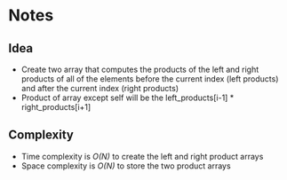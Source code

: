 # Notes

## Idea
* Create two array that computes the products of the left and right products of all of the elements before the current index (left products) and after the current index (right products)
* Product of array except self will be the left_products[i-1] * right_products[i+1]

## Complexity
* Time complexity is *O(N)* to create the left and right product arrays
* Space complexity is *O(N)* to store the two product arrays
